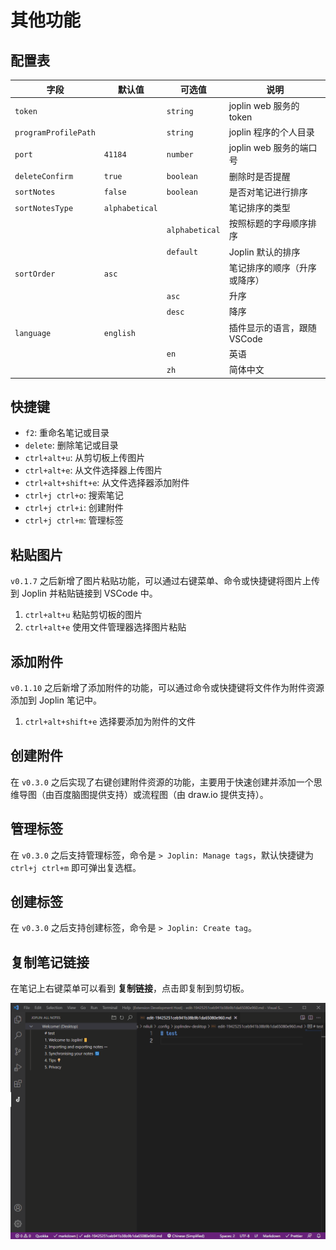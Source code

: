 # 其他功能

## 配置表

| 字段                 | 默认值         | 可选值         | 说明                         |
| -------------------- | -------------- | -------------- | ---------------------------- |
| `token`              |                | `string`       | joplin web 服务的 token      |
| `programProfilePath` |                | `string`       | joplin 程序的个人目录        |
| `port`               | `41184`        | `number`       | joplin web 服务的端口号      |
| `deleteConfirm`      | `true`         | `boolean`      | 删除时是否提醒               |
| `sortNotes`          | `false`        | `boolean`      | 是否对笔记进行排序           |
| `sortNotesType`      | `alphabetical` |                | 笔记排序的类型               |
|                      |                | `alphabetical` | 按照标题的字母顺序排序       |
|                      |                | `default`      | Joplin 默认的排序            |
| `sortOrder`          | `asc`          |                | 笔记排序的顺序（升序或降序） |
|                      |                | `asc`          | 升序                         |
|                      |                | `desc`         | 降序                         |
| `language`           | `english`      |                | 插件显示的语言，跟随 VSCode  |
|                      |                | `en`           | 英语                         |
|                      |                | `zh`           | 简体中文                     |

## 快捷键

- `f2`: 重命名笔记或目录
- `delete`: 删除笔记或目录
- `ctrl+alt+u`: 从剪切板上传图片
- `ctrl+alt+e`: 从文件选择器上传图片
- `ctrl+alt+shift+e`: 从文件选择器添加附件
- `ctrl+j ctrl+o`: 搜索笔记
- `ctrl+j ctrl+i`: 创建附件
- `ctrl+j ctrl+m`: 管理标签

## 粘贴图片

`v0.1.7` 之后新增了图片粘贴功能，可以通过右键菜单、命令或快捷键将图片上传到 Joplin 并粘贴链接到 VSCode 中。

1. `ctrl+alt+u` 粘贴剪切板的图片
2. `ctrl+alt+e` 使用文件管理器选择图片粘贴

## 添加附件

`v0.1.10` 之后新增了添加附件的功能，可以通过命令或快捷键将文件作为附件资源添加到 Joplin 笔记中。

1. `ctrl+alt+shift+e` 选择要添加为附件的文件

## 创建附件

在 `v0.3.0` 之后实现了右键创建附件资源的功能，主要用于快速创建并添加一个思维导图（由百度脑图提供支持）或流程图（由 draw.io 提供支持）。

## 管理标签

在 `v0.3.0` 之后支持管理标签，命令是 `> Joplin: Manage tags`，默认快捷键为 `ctrl+j ctrl+m` 即可弹出复选框。

## 创建标签

在 `v0.3.0` 之后支持创建标签，命令是 `> Joplin: Create tag`。

## 复制笔记链接

在笔记上右键菜单可以看到 **复制链接**，点击即复制到剪切板。

![复制笔记链接](../../images/copy-link.gif)
